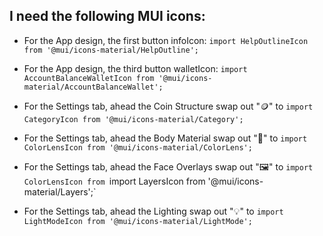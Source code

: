 ## I need the following MUI icons:

- For the App design, the first button infoIcon: `import HelpOutlineIcon from '@mui/icons-material/HelpOutline';`

- For the App design, the third button walletIcon: `import AccountBalanceWalletIcon from '@mui/icons-material/AccountBalanceWallet';`

- For the Settings tab, ahead the Coin Structure swap out "🪙" to `import CategoryIcon from '@mui/icons-material/Category';`

- For the Settings tab, ahead the Body Material swap out "🎨" to `import ColorLensIcon from '@mui/icons-material/ColorLens';`

- For the Settings tab, ahead the Face Overlays swap out "🖼️" to `import ColorLensIcon from `import LayersIcon from '@mui/icons-material/Layers';`

- For the Settings tab, ahead the Lighting swap out "💡" to `import LightModeIcon from '@mui/icons-material/LightMode';`